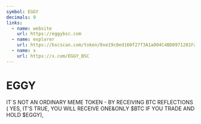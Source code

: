 ```yaml
---
symbol: EGGY
decimals: 9
links:
  - name: website
    url: https://eggybsc.com
  - name: explorer
    url: https://bscscan.com/token/0xe19c0ed160f27f3A1a004C4BD8971281Fa8d31ED
  - name: x
    url: https://x.com/EGGY_BSC
---
```


# EGGY

IT`S NOT AN ORDINARY MEME TOKEN - BY RECEIVING BTC REFLECTIONS ( YES, IT'S TRUE, YOU WILL RECEIVE ONE&ONLY $BTC IF YOU TRADE AND HOLD $EGGY),
